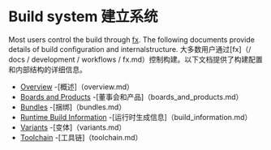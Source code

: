  
# Build system  建立系统 

Most users control the build through [fx](/docs/development/workflows/fx.md). The following documents provide details of build configuration and internalstructure. 大多数用户通过[fx]（/ docs / development / workflows / fx.md）控制构建。以下文档提供了构建配置和内部结构的详细信息。

 
- [Overview](overview.md)  -[概述]（overview.md）
- [Boards and Products](boards_and_products.md)  -[董事会和产品]（boards_and_products.md）
- [Bundles](bundles.md)  -[捆绑]（bundles.md）
- [Runtime Build Information](build_information.md)  -[运行时生成信息]（build_information.md）
- [Variants](variants.md)  -[变体]（variants.md）
- [Toolchain](toolchain.md)  -[工具链]（toolchain.md）
